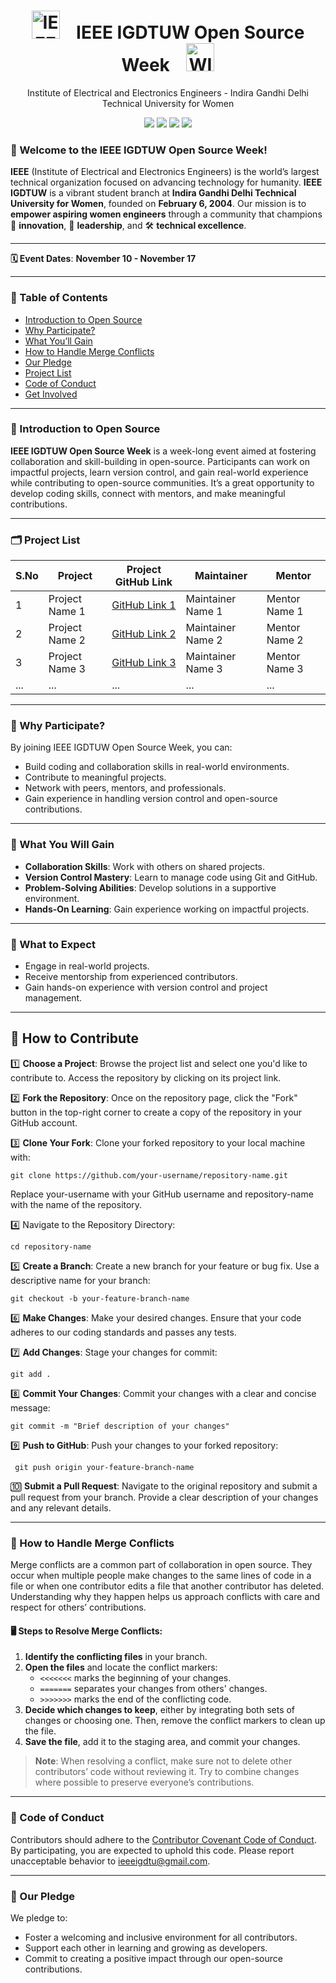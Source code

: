 <h1 align="center">
  <img src="https://github.com/user-attachments/assets/6e2a7c17-6cc2-4d22-95cd-147a61bf5110" alt="IEEE IGDTUW Logo" height="45">
  &nbsp;&nbsp;&nbsp;IEEE IGDTUW Open Source Week&nbsp;&nbsp;&nbsp;
  <img src="https://github.com/user-attachments/assets/07cb4bd6-2a98-4ceb-8d5e-7c30d41c27ee" alt="WIE Logo" height="45">
</h1>

<div align="center">
  Institute of Electrical and Electronics Engineers -  Indira Gandhi Delhi Technical University for Women
  
  <a href="https://github.com/IEEE-IGDTUW"><img src="https://img.shields.io/badge/IEEE IGDTUW GitHub%20-%231DA1F2.svg?&style=for-the-badge&logo=GitHub&logoColor=white&color=grey"></a>
  <a href="https://www.instagram.com/ieeeigdtuw/"><img src="https://img.shields.io/badge/Instagram%20-%231DA1F2.svg?&style=for-the-badge&logo=Instagram&logoColor=white"></a>
  <a href="https://www.linkedin.com/company/ieee-igdtuw/mycompany/"><img src="https://img.shields.io/badge/LinkedIn%20-%230A66C2.svg?&style=for-the-badge&logo=LinkedIn&logoColor=white"></a>
  <a href="https://x.com/ieeeigdtuw"><img src="https://img.shields.io/badge/Twitter%20-%23000000.svg?&style=for-the-badge&logo=Twitter&logoColor=white"></a>
</div>


### 🚀 Welcome to the IEEE IGDTUW Open Source Week!
**IEEE** (Institute of Electrical and Electronics Engineers) is the world’s largest technical organization focused on advancing technology for humanity. 
**IEEE IGDTUW** is a vibrant student branch at **Indira Gandhi Delhi Technical University for Women**, founded on **February 6, 2004**. Our mission is to **empower aspiring women engineers** through a community that champions 🚀 **innovation**, 🌟 **leadership**, and 🛠️ **technical excellence**. 

---

**🗓 Event Dates**: **November 10 - November 17**

---

### 📌 Table of Contents
- [Introduction to Open Source](#introduction-to-open-source)
- [Why Participate?](#why-participate)
- [What You’ll Gain](#what-you-will-gain)
- [How to Handle Merge Conflicts](#how-to-handle-merge-conflicts)
- [Our Pledge](#our-pledge)
- [Project List](#project-list)
- [Code of Conduct](#code-of-conduct)
- [Get Involved](#get-involved)

---

### 💫 Introduction to Open Source
**IEEE IGDTUW Open Source Week** is a week-long event aimed at fostering collaboration and skill-building in open-source. Participants can work on impactful projects, learn version control, and gain real-world experience while contributing to open-source communities. It’s a great opportunity to develop coding skills, connect with mentors, and make meaningful contributions.

---

### 🗂️ Project List

| S.No | Project                        | Project GitHub Link                      | Maintainer         | Mentor          |
|------|--------------------------------|------------------------------------------|--------------------|-----------------|
| 1    | Project Name 1                 | [GitHub Link 1](https://github.com/link-to-project1) | Maintainer Name 1  | Mentor Name 1   |
| 2    | Project Name 2                 | [GitHub Link 2](https://github.com/link-to-project2) | Maintainer Name 2  | Mentor Name 2   |
| 3    | Project Name 3                 | [GitHub Link 3](https://github.com/link-to-project3) | Maintainer Name 3  | Mentor Name 3   |
| ...  | ...                            | ...                                      | ...                | ...             |


---

### 🌟 Why Participate?
By joining IEEE IGDTUW Open Source Week, you can:
- Build coding and collaboration skills in real-world environments.
- Contribute to meaningful projects.
- Network with peers, mentors, and professionals.
- Gain experience in handling version control and open-source contributions.

---

### 🎊 What You Will Gain
- **Collaboration Skills**: Work with others on shared projects.
- **Version Control Mastery**: Learn to manage code using Git and GitHub.
- **Problem-Solving Abilities**: Develop solutions in a supportive environment.
- **Hands-On Learning**: Gain experience working on impactful projects.

---


### 👀 What to Expect
- Engage in real-world projects.
- Receive mentorship from experienced contributors.
- Gain hands-on experience with version control and project management.

---

## 🚀 How to Contribute

1️⃣ **Choose a Project**: Browse the project list and select one you'd like to contribute to. Access the repository by clicking on its project link.
   
2️⃣ **Fork the Repository**: Once on the repository page, click the "Fork" button in the top-right corner to create a copy of the repository in your GitHub account.

3️⃣ **Clone Your Fork**: Clone your forked repository to your local machine with:
   ```
   git clone https://github.com/your-username/repository-name.git
   ```
Replace your-username with your GitHub username and repository-name with the name of the repository.

4️⃣ Navigate to the Repository Directory:
   ```
   cd repository-name
   ```

5️⃣ **Create a Branch**: Create a new branch for your feature or bug fix. Use a descriptive name for your branch:
   ```
   git checkout -b your-feature-branch-name
   ```
6️⃣ **Make Changes**: Make your desired changes. Ensure that your code adheres to our coding standards and passes any tests.

7️⃣ **Add Changes**: Stage your changes for commit:
   ```
   git add .
   ```

8️⃣ **Commit Your Changes**: Commit your changes with a clear and concise message:
   ```
   git commit -m "Brief description of your changes"
   ```

9️⃣ **Push to GitHub**: Push your changes to your forked repository:
   ```
    git push origin your-feature-branch-name
   ```

🔟 **Submit a Pull Request**: Navigate to the original repository and submit a pull request from your branch. Provide a clear description of your changes and any relevant details.

---

### 💬 How to Handle Merge Conflicts

Merge conflicts are a common part of collaboration in open source. They occur when multiple people make changes to the same lines of code in a file or when one contributor edits a file that another contributor has deleted. Understanding why they happen helps us approach conflicts with care and respect for others’ contributions.

#### 🖥️ Steps to Resolve Merge Conflicts:
1. **Identify the conflicting files** in your branch.
2. **Open the files** and locate the conflict markers:
   - `<<<<<<<` marks the beginning of your changes.
   - `=======` separates your changes from others' changes.
   - `>>>>>>>` marks the end of the conflicting code.
3. **Decide which changes to keep**, either by integrating both sets of changes or choosing one. Then, remove the conflict markers to clean up the file.
4. **Save the file**, add it to the staging area, and commit your changes.

> **Note**: When resolving a conflict, make sure not to delete other contributors’ code without reviewing it. Try to combine changes where possible to preserve everyone’s contributions.

---

### 🤝 Code of Conduct

Contributors should adhere to the [Contributor Covenant Code of Conduct](https://www.contributor-covenant.org/version/2/0/code_of_conduct/). By participating, you are expected to uphold this code. Please report unacceptable behavior to [ieeeigdtu@gmail.com](mailto:ieeeigdtu@gmail.com).


---

### 📃 Our Pledge
We pledge to:
- Foster a welcoming and inclusive environment for all contributors.
- Support each other in learning and growing as developers.
- Commit to creating a positive impact through our open-source contributions.